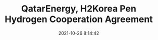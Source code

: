 ---
"title": "QatarEnergy, H2Korea Pen Hydrogen Cooperation Agreement"
"date": "2021-10-26 8:14:42"
"feed_name": "RIGZONE"
"feed_website": "http://www.rigzone.com/"
"feed_rss": "http://www.rigzone.com/news/rss/rigzone_latest.aspx"
"link": "https://www.rigzone.com/news/qatarenergy_h2korea_pen_hydrogen_cooperation_agreement-26-oct-2021-166813-article/?rss=true"
"source": "None"
"file": "_posts/2021-1-1-990118d611383586ad289d8e2137193235cef284.md"
"accident": "0"
"drilling": "0"
"dead": "0"
"injured": "0"
"arrested": "0"
"place": "unknown place"
"where": "unknown site"
"causes": "unknown"
"place_uri": "unknown place"
---
